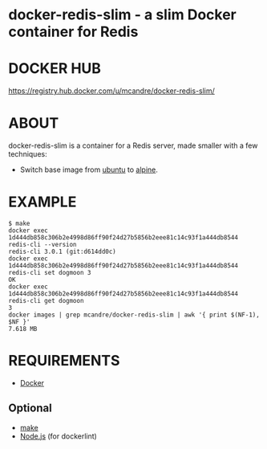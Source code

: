 # docker-redis-slim - a slim Docker container for Redis

# DOCKER HUB

https://registry.hub.docker.com/u/mcandre/docker-redis-slim/

# ABOUT

docker-redis-slim is a container for a Redis server, made smaller with a few techniques:

* Switch base image from [ubuntu](https://registry.hub.docker.com/_/ubuntu/) to [alpine](https://registry.hub.docker.com/_/alpine/).

# EXAMPLE

```
$ make
docker exec 1d444db858c306b2e4998d86ff90f24d27b5856b2eee81c14c93f1a444db8544 redis-cli --version
redis-cli 3.0.1 (git:d614dd0c)
docker exec 1d444db858c306b2e4998d86ff90f24d27b5856b2eee81c14c93f1a444db8544 redis-cli set dogmoon 3
OK
docker exec 1d444db858c306b2e4998d86ff90f24d27b5856b2eee81c14c93f1a444db8544 redis-cli get dogmoon
3
docker images | grep mcandre/docker-redis-slim | awk '{ print $(NF-1), $NF }'
7.618 MB
```

# REQUIREMENTS

* [Docker](https://www.docker.com/)

## Optional

* [make](http://www.gnu.org/software/make/)
* [Node.js](https://nodejs.org/en/) (for dockerlint)
